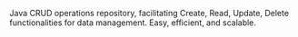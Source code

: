 Java CRUD operations repository, facilitating Create, Read, Update, Delete functionalities for data management. Easy, efficient, and scalable.
